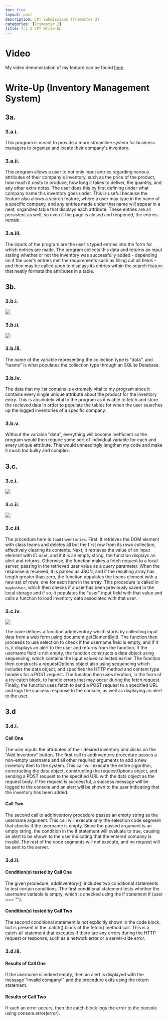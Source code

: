 ```yaml
---
toc: true
layout: post
description: CPT Submissions (Trimester 2)
categories: [Trimester 2]
title: Tri 2 CPT Write-Up
---
```


# Video

My video demonstration of my feature can be found [here](https://www.loom.com/share/cb190d6af69549c3ac35da28ea8179b6). 

# Write-Up (Inventory Management System)

## 3a.  

### 3.a.i.

This program is meant to provide a more streamline system for business managers to organize and locate their company's inventory. 

### 3.a.ii.

This program allows a user to not only input entries regarding various attributes of their company's inventory, such as the price of the product, how much it costs to produce, how long it takes to deliver, the quantity, and any other extra notes. The user does this by first defining under what company name this inventory goes under. This is useful because the feature also allows a search feature, where a user may type in the name of a specific company, and any entries made under that name will appear in a neat, organized table that displays each attribute. These entries are all persistent as well, so even if the page is closed and reopened, the entries remain. 


### 3.a.iii.

The inputs of the program are the user's typed entries into the form for which entries are made. The program collects this data and returns an input stating whether or not the inventory was successfully added - depending on if the user's entries met the requirements such as filling out all fields - and then may be called upon to displays its entries within the search feature that neatly formats the attributes in a table. 

## 3b.

### 3.b.i.

![]({{site.baseurl}}/images/cpt1.png)

### 3.b.ii.

![]({{site.baseurl}}/images/cpt2.png)

### 3.b.iii.

The name of the variable representing the collection type is "data", and "teams" is what populates the collection type through an SQLite Database. 

### 3.b.iv.

The data that my list contains is extremely vital to my program since it contains every single unique attribute about the product for the inventory entry. This is absolutely vital to the program as it is able to fetch and store the recieved data in order to populate the tables for when the user searches up the logged inventories of a specific company. 

### 3.b.v.

Without the variable "data", everything will become inefficient as the program would then require some sort of individual variable for each and every unique attribute. This would unneedingly lengthen my code and make it much too bulky and complex. 


## 3.c.

### 3.c.i.

![]({{site.baseurl}}/images/cpt3.png)

### 3.c.ii.

![]({{site.baseurl}}/images/cpt4.png)

### 3.c.iii.

The procedure here is `loadInventories`. First, it retrieves the DOM element with class teams and deletes all but the first row from its rows collection, effectively clearing its contents. Next, it retrieves the value of an input element with ID user, and if it is an empty string, the function displays an alert and returns. Otherwise, the function makes a fetch request to a local server, passing in the retrieved user value as a query parameter. When the response is received, it is parsed as JSON, and if the resulting array has length greater than zero, the function populates the teams element with a new set of rows, one for each item in the array. This procedure is called in `maybeUser`, which then checks if a user has been previously saved in the local storage and if so, it populates the "user" input field with that value and calls a function to load inventory data associated with that user.

### 3.c.iv.

![]({{site.baseurl}}/images/cpt5.png)

The code defines a function addInventory which starts by collecting input data from a web form using document.getElementById. The function then proceeds to use selection to check if the username field is empty, and if it is, it displays an alert to the user and returns from the function. If the username field is not empty, the function constructs a data object using sequencing, which contains the input values collected earlier. The function then constructs a requestOptions object also using sequencing which includes the data object, and specifies the HTTP method and content type headers for a POST request. The function then uses iteration, in the form of a try-catch block, to handle errors that may occur during the fetch request. Finally, the function uses fetch to send a POST request to a specified URL and logs the success response to the console, as well as displaying an alert to the user.


## 3.d

### 3.d.i.

#### Call One
The user inputs the attributes of their desired inventory and clicks on the "Add Inventory" button. The first call to addInventory procedure passes a non-empty username and all other required arguments to add a new inventory item to the system. This call will execute the entire algorithm, constructing the data object, constructing the requestOptions object, and sending a POST request to the specified URL with the data object as the request body. If the request is successful, a success message will be logged to the console and an alert will be shown to the user indicating that the inventory has been added.


#### Call Two
The second call to addInventory procedure passes an empty string as the username argument. This call will execute only the selection code segment that checks if the username is empty. Since the passed argument is an empty string, the condition in the if statement will evaluate to true, causing an alert to be shown to the user indicating that the entered company is invalid. The rest of the code segments will not execute, and no request will be sent to the server.



### 3.d.ii.

#### Condition(s) tested by Call One
The given procedure, addInventory(), includes two conditional statements to test certain conditions. The first conditional statement tests whether the username variable is empty, which is checked using the if statement if (user === ""). 


#### Condition(s) tested by Call Two
The second conditional statement is not explicitly shown in the code block, but is present in the .catch() block of the fetch() method call. This is a catch-all statement that executes if there are any errors during the HTTP request or response, such as a network error or a server-side error. 


### 3.d.iii.

#### Results of Call One
If the username is indeed empty, then an alert is displayed with the message "Invalid company!" and the procedure exits using the return statement.


#### Results of Call Two
If such an error occurs, then the catch block logs the error to the console using console.error(error).
